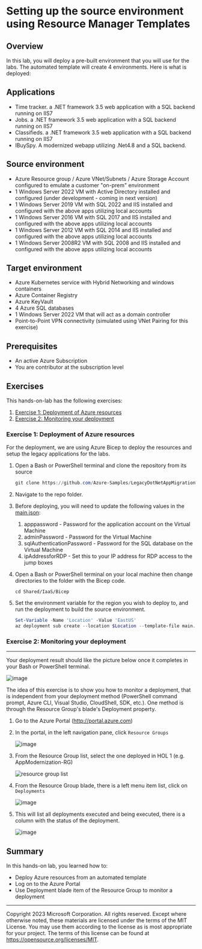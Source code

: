 # Setting up the source environment using Resource Manager Templates

## Overview

In this lab, you will deploy a pre-built environment that you will use for the labs. The automated template will create 4 environments. Here is what is deployed:

## Applications
* Time tracker.  a .NET framework 3.5 web application with a SQL backend running on IIS7
* Jobs. a .NET framework 3.5 web application with a SQL backend running on IIS7
* Classifieds.  a .NET framework 3.5 web application with a SQL backend running on IIS7
* IBuySpy. A modernized webapp utilizing .Net4.8 and a SQL backend.

## Source environment
* Azure Resource group / Azure VNet/Subnets / Azure Storage Account configured to emulate a customer "on-prem" environment
* 1 Windows Server 2022 VM with Active Directory installed and configured (under development - coming in next version)
* 1 Windows Server 2019 VM with SQL 2022 and IIS installed and configured with the above apps utilizing local accounts
* 1 Windows Server 2016 VM with SQL 2017 and IIS installed and configured with the above apps utilizing local accounts
* 1 Windows Server 2012 VM with SQL 2014 and IIS installed and configured with the above apps utilizing local accounts
* 1 Windows Server 2008R2 VM with SQL 2008 and IIS installed and configured with the above apps utilizing local accounts

## Target environment

* Azure Kubernetes service with Hybrid Networking and windows containers
* Azure Container Registry
* Azure KeyVault
* 4 Azure SQL databases
* 1 Windows Server 2022 VM that will act as a domain controller
* Point-to-Point VPN connectivity (simulated using VNet Pairing for this exercise)

## Prerequisites

* An active Azure Subscription
* You are contributor at the subscription level

## Exercises

This hands-on-lab has the following exercises:

1. [Exercise 1: Deployment of Azure resources](#exercise-1-deployment-of-azure-resources)
2. [Exercise 2: Monitoring your deployment](#exercise-2-monitoring-your-deployment)

### Exercise 1: Deployment of Azure resources

For the deployment, we are using Azure Bicep to deploy the resources and setup the legacy applications for the labs. 

1. Open a Bash or PowerShell terminal and clone the repository from its source

    ```powershell
    git clone https://github.com/Azure-Samples/LegacyDotNetAppMigrationWorkshop.git
    ```
2. Navigate to the repo folder. 
3. Before deploying, you will need to update the following values in the [main.json](../../Shared/IaaS/Bicep/configs/main.json):
   1. apppassword - Password for the application account on the Virtual Machine
   2. adminPassword - Password for the Virtual Machine 
   3. sqlAuthenticationPassword - Password for the SQL database on the Virtual Machine
   4. ipAddressforRDP - Set this to your IP address for RDP access to the jump boxes
   
4. Open a Bash or PowerShell terminal on your local machine then change directories to the folder with the Bicep code.
   ```
   cd Shared/IaaS/Bicep
    ```
5. Set the environment variable for the region you wish to deploy to, and run the deployment to build the source environment.

    ```powershell
    Set-Variable -Name 'Location' -Value 'EastUS'
    az deployment sub create --location $Location --template-file main.bicep
    ```
    
### Exercise 2: Monitoring your deployment<a name="ex4"></a>

----
Your deployment result should like the picture below once it completes in your Bash or PowerShell terminal. 

  ![image](./media/pic7.png)

The idea of this exercise is to show you how to monitor a deployment, that is independent from your deployment method (PowerShell command prompt, Azure CLI, Visual Studio, CloudShell, SDK, etc.). One method is through the Resource Group's blade's Deployment property.

1. Go to the Azure Portal (http://portal.azure.com)

2. In the portal, in the left navigation pane, click `Resource Groups`

    ![image](./media/02-01-c.png)

3. From the Resource Group list, select the one deployed in HOL 1 (e.g. AppModernization-RG)

    ![resource group list](./media/ResourceGroupAzure.png)

4. From the Resource Group blade, there is a left menu item list, click on `Deployments`

    ![image](./media/pic4.png)

5. This will list all deployments executed and being executed, there is a column with the status of the deployment.

    ![image](./media/pic5.png)



## Summary

In this hands-on lab, you learned how to:

* Deploy Azure resources from an automated template
* Log on to the Azure Portal
* Use Deployment blade item of the Resource Group to monitor a deployment

----

Copyright 2023 Microsoft Corporation. All rights reserved. Except where otherwise noted, these materials are licensed under the terms of the MIT License. You may use them according to the license as is most appropriate for your project. The terms of this license can be found at https://opensource.org/licenses/MIT.

